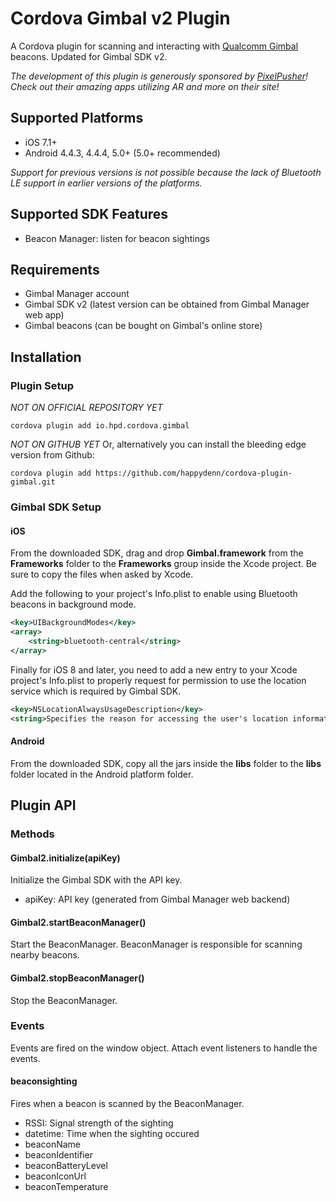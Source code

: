 # Cordova Gimbal v2 Plugin

A Cordova plugin for scanning and interacting with [Qualcomm Gimbal](http://gimbal.com) beacons.
Updated for Gimbal SDK v2.

_The development of this plugin is generously sponsored by [PixelPusher](http://pixelpusher.ca/)! Check out their amazing apps utilizing AR and more on their site!_


## Supported Platforms

- iOS 7.1+
- Android 4.4.3, 4.4.4, 5.0+ (5.0+ recommended)

_Support for previous versions is not possible because the lack of Bluetooth LE support in earlier versions of the platforms._


## Supported SDK Features

- Beacon Manager: listen for beacon sightings


## Requirements

- Gimbal Manager account
- Gimbal SDK v2 (latest version can be obtained from Gimbal Manager web app)
- Gimbal beacons (can be bought on Gimbal's online store)


## Installation

### Plugin Setup

*NOT ON OFFICIAL REPOSITORY YET*
```text
cordova plugin add io.hpd.cordova.gimbal
```

*NOT ON GITHUB YET*
Or, alternatively you can install the bleeding edge version from Github:

```text
cordova plugin add https://github.com/happydenn/cordova-plugin-gimbal.git
```

### Gimbal SDK Setup

#### iOS

From the downloaded SDK, drag and drop __Gimbal.framework__ from the __Frameworks__ folder to the __Frameworks__ group inside the Xcode project. Be sure to copy the files when asked by Xcode.


Add the following to your project's Info.plist to enable using Bluetooth beacons in background mode.

```xml
<key>UIBackgroundModes</key>
<array>
    <string>bluetooth-central</string>
</array>
```

Finally for iOS 8 and later, you need to add a new entry to your Xcode project's Info.plist to properly request for permission to use the location service which is required by Gimbal SDK.

```xml
<key>NSLocationAlwaysUsageDescription</key>
<string>Specifies the reason for accessing the user's location information.</string>
```

#### Android

From the downloaded SDK, copy all the jars inside the __libs__ folder to the __libs__ folder located in the Android platform folder.


## Plugin API

### Methods

#### Gimbal2.initialize(apiKey)

Initialize the Gimbal SDK with the API key.

- apiKey: API key (generated from Gimbal Manager web backend)

#### Gimbal2.startBeaconManager()

Start the BeaconManager. BeaconManager is responsible for scanning nearby beacons.

#### Gimbal2.stopBeaconManager()

Stop the BeaconManager.

### Events

Events are fired on the window object. Attach event listeners to handle the events.

#### beaconsighting

Fires when a beacon is scanned by the BeaconManager.

- RSSI: Signal strength of the sighting
- datetime: Time when the sighting occured
- beaconName
- beaconIdentifier
- beaconBatteryLevel
- beaconIconUrl
- beaconTemperature

